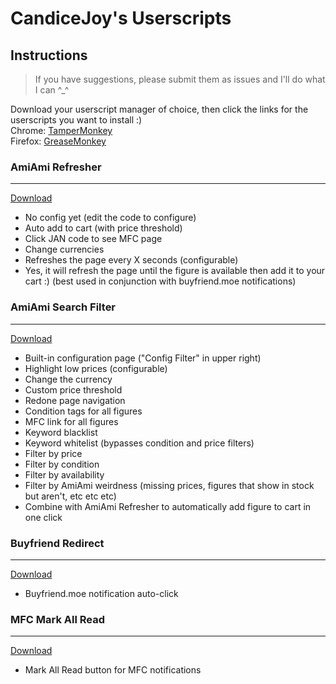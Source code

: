 # CandiceJoy's Userscripts

## Instructions
>If you have suggestions, please submit them as issues and I'll do what I can ^_^

Download your userscript manager of choice, then click the links for the userscripts you want to install :)  
Chrome: [TamperMonkey](https://chrome.google.com/webstore/detail/tampermonkey/dhdgffkkebhmkfjojejmpbldmpobfkfo)  
Firefox: [GreaseMonkey](https://addons.mozilla.org/en-US/firefox/addon/greasemonkey/)

### AmiAmi Refresher

---
[Download](https://cdn.jsdelivr.net/gh/CandiceJoy/CandiceJoy-Userscripts/AmiAmi-Refresher.user.js)  
- No config yet (edit the code to configure)
- Auto add to cart (with price threshold)
- Click JAN code to see MFC page
- Change currencies
- Refreshes the page every X seconds (configurable)
- Yes, it will refresh the page until the figure is available then add it to your cart :)  (best used in conjunction with buyfriend.moe notifications)

### AmiAmi Search Filter  

---  
[Download](https://cdn.jsdelivr.net/gh/CandiceJoy/CandiceJoy-Userscripts/AmiAmi-SearchFilter.user.js)  
- Built-in configuration page ("Config Filter" in upper right)
- Highlight low prices (configurable)
- Change the currency
- Custom price threshold
- Redone page navigation
- Condition tags for all figures
- MFC link for all figures
- Keyword blacklist
- Keyword whitelist (bypasses condition and price filters)
- Filter by price
- Filter by condition
- Filter by availability
- Filter by AmiAmi weirdness (missing prices, figures that show in stock but aren't, etc etc etc)
- Combine with AmiAmi Refresher to automatically add figure to cart in one click

### Buyfriend Redirect

---
[Download](https://cdn.jsdelivr.net/gh/CandiceJoy/CandiceJoy-Userscripts/BuyfriendRedirect.user.js)
- Buyfriend.moe notification auto-click

### MFC Mark All Read

----
[Download](https://cdn.jsdelivr.net/gh/CandiceJoy/CandiceJoy-Userscripts/MFC-MarkAllRead.user.js)
- Mark All Read button for MFC notifications